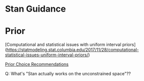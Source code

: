 # Stan Guidance

# Prior

[Computational and statistical issues with uniform interval priors] (https://statmodeling.stat.columbia.edu/2017/11/28/computational-statistical-issues-uniform-interval-priors/)

[Prior Choice Recommendations](https://github.com/stan-dev/stan/wiki/Prior-Choice-Recommendations)

Q: What's "Stan actually works on the unconstrained space"??
